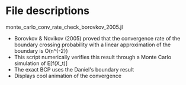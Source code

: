 # File descriptions

monte_carlo_conv_rate_check_borovkov_2005.jl
- Borovkov & Novikov (2005) proved that the convergence rate of the boundary crossing probability with a linear approximation of the boundary is O(n^{-2})
- This script numerically verifies this result through a Monte Carlo simulation of E[f(X_t)]
- The exact BCP uses the Daniel's boundary result
- Displays cool animation of the convergence

